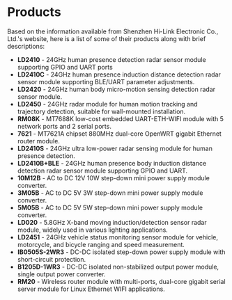 # Products

Based on the information available from Shenzhen Hi-Link Electronic Co., Ltd.'s website, here is a list of some of their products along with brief descriptions:

- **LD2410** - 24GHz human presence detection radar sensor module supporting GPIO and UART ports
- **LD2410C** - 24GHz human presence induction distance detection radar sensor module supporting BLE/UART parameter adjustments.
- **LD2420** - 24GHz human body micro-motion sensing detection radar sensor module.
- **LD2450** - 24GHz radar module for human motion tracking and trajectory detection, suitable for wall-mounted installation.
- **RM08K** - MT7688K low-cost embedded UART-ETH-WIFI module with 5 network ports and 2 serial ports.
- **7621** - MT7621A chipset 880MHz dual-core OpenWRT gigabit Ethernet router module.
- **LD2410S** - 24GHz ultra low-power radar sensing module for human presence detection.
- **LD2410B+BLE** - 24GHz human presence body induction distance detection radar sensor module supporting GPIO and UART.
- **10M12B** - AC to DC 12V 10W step-down mini power supply module converter.
- **3M05B** - AC to DC 5V 3W step-down mini power supply module converter.
- **5M05B** - AC to DC 5V 5W step-down mini power supply module converter.
- **LD020** - 5.8GHz X-band moving induction/detection sensor radar module, widely used in various lighting applications.
- **LD2451** - 24GHz vehicle status monitoring sensor module for vehicle, motorcycle, and bicycle ranging and speed measurement.
- **IB0505S-2WR3** - DC-DC isolated step-down power supply module with short-circuit protection.
- **B1205D-1WR3** - DC-DC isolated non-stabilized output power module, single output power converter.
- **RM20** - Wireless router module with multi-ports, dual-core gigabit serial server module for Linux Ethernet WIFI applications.
